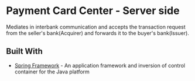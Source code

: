 # Payment Card Center - Server side

Mediates in interbank communication and accepts the transaction request from the seller's bank(Acquirer) and forwards it to the buyer's bank(Issuer).

## Built With
* [Spring Framework](https://spring.io/) - An application framework and inversion of control container for the Java platform
